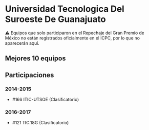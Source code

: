 # Universidad Tecnologica Del Suroeste De Guanajuato

:warning: Equipos que solo participaron en el Repechaje del Gran Premio de México no están registrados oficialmente en el ICPC, por lo que no aparecerán aquí.

## Mejores 10 equipos


## Participaciones

### 2014-2015

- #166 ITIC-UTSOE (Clasificatorio)

### 2016-2017

- #121 TIC.18G (Clasificatorio)



